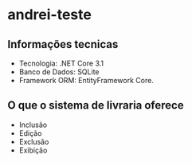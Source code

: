 # andrei-teste

## Informações tecnicas

- Tecnologia: .NET Core 3.1
- Banco de Dados: SQLite
- Framework ORM: EntityFramework Core.

## O que o sistema de livraria oferece

- Inclusão
- Edição
- Exclusão 
- Exibição
